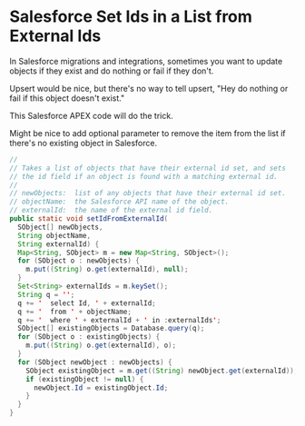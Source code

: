 # Salesforce Set Ids in a List from External Ids

In Salesforce migrations and integrations, sometimes you want to update 
objects if they exist and do nothing or fail if they don't.

Upsert would be nice, but there's no way to tell upsert, "Hey do nothing
or fail if this object doesn't exist."

This Salesforce APEX code will do the trick.

Might be nice to add optional parameter to remove the item from 
the list if there's no existing object in Salesforce.

```java
//
// Takes a list of objects that have their external id set, and sets
// the id field if an object is found with a matching external id.
//
// newObjects:  list of any objects that have their external id set.
// objectName:  the Salesforce API name of the object.
// externalId:  the name of the external id field.
public static void setIdFromExternalId(
  SObject[] newObjects,
  String objectName,
  String externalId) {
  Map<String, SObject> m = new Map<String, SObject>();
  for (SObject o : newObjects) {
    m.put((String) o.get(externalId), null);
  }
  Set<String> externalIds = m.keySet();
  String q = '';
  q += '  select Id, ' + externalId;
  q += '  from ' + objectName;
  q += '  where ' + externalId + ' in :externalIds';
  SObject[] existingObjects = Database.query(q);
  for (SObject o : existingObjects) {
    m.put((String) o.get(externalId), o);
  }
  for (SObject newObject : newObjects) {
    SObject existingObject = m.get((String) newObject.get(externalId));
    if (existingObject != null) {
      newObject.Id = existingObject.Id;
    }
  }
}
```
